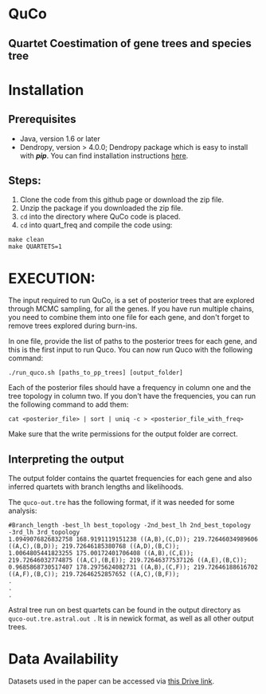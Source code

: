 # QuCo
## Quartet Coestimation of gene trees and species tree 
# Installation
## Prerequisites

* Java, version 1.6 or later 
* Dendropy, version > 4.0.0; Dendropy package which is easy to install with ***pip***. You can find installation instructions [here](https://dendropy.org).

## Steps:

1. Clone the code from this github page or download the zip file.
2. Unzip the package if you downloaded the zip file.
3. `cd` into the directory where QuCo code is placed. 
4. `cd` into quart_freq and compile the code using:

```
make clean
make QUARTETS=1
```


# EXECUTION:
The input required to run QuCo, is a set of posterior trees that are explored through MCMC sampling, for all the genes. If you have run multiple chains, you need to combine them into one file for each gene, and don't forget to remove trees explored during burn-ins.

In one file, provide the list of paths to the posterior trees for each gene, and this is the first input to run Quco. You can now run Quco with the following command:

```
./run_quco.sh [paths_to_pp_trees] [output_folder]
```
Each of the posterior files should have a frequency in column one and the tree topology in column two. If you don't have the frequencies, you can run the following command to add them:

```
cat <posterior_file> | sort | uniq -c > <posterior_file_with_freq>
```
Make sure that the write permissions for the output folder are correct.

## Interpreting the output
The output folder contains the quartet frequencies for each gene and also inferred quartets with branch lengths and likelihoods.

The `quco-out.tre` has the following format, if it was needed for some analysis:

```
#Branch_length -best_lh best_topology -2nd_best_lh 2nd_best_topology -3rd_lh 3rd_topology
1.0949076826832758 168.9191119151238 ((A,B),(C,D)); 219.72646034989606 ((A,C),(B,D)); 219.72646185380768 ((A,D),(B,C));
1.0064805441823255 175.00172401706408 ((A,B),(C,E)); 219.72646032774875 ((A,C),(B,E)); 219.72646377537126 ((A,E),(B,C));
0.9685868730517407 178.2975624082731 ((A,B),(C,F)); 219.72646188616702 ((A,F),(B,C)); 219.72646252857652 ((A,C),(B,F));
.
.
.
```
Astral tree run on best quartets can be found in the output directory as `quco-out.tre.astral.out `. It is in newick format, as well as all other output trees.

# Data Availability
Datasets used in the paper can be accessed via [this Drive link](https://drive.google.com/drive/folders/1l3IoZhDHo8cdq_apDshfoAvwa-qJlD1f?usp=sharing).





